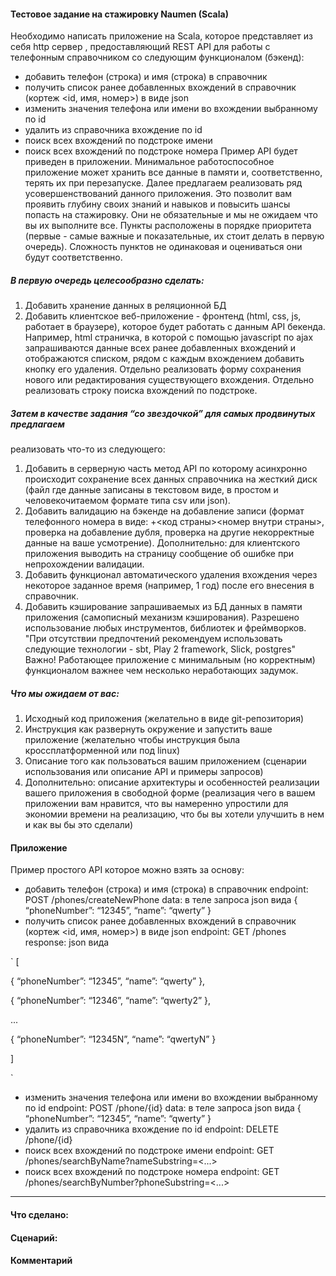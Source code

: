 #### Тестовое задание на стажировку Naumen (Scala)
Необходимо написать приложение на Scala, которое представляет из себя http
сервер , предоставляющий REST API для работы с телефонным справочником со
следующим функционалом (бэкенд):
- добавить телефон (строка) и имя (строка) в справочник
- получить список ранее добавленных вхождений в справочник (кортеж
<id, имя, номер>) в виде json
- изменить значения телефона или имени во вхождении выбранному по id
- удалить из справочника вхождение по id
- поиск всех вхождений по подстроке имени
- поиск всех вхождений по подстроке номера
Пример API будет приведен в приложении.
Минимальное работоспособное приложение может хранить все данные в
памяти и, соответственно, терять их при перезапуске.
Далее предлагаем реализовать ряд усовершенствований данного приложения.
Это позволит вам проявить глубину своих знаний и навыков и повысить шансы
попасть на стажировку. Они не обязательные и мы не ожидаем что вы их выполните
все. Пункты расположены в порядке приоритета (первые - самые важные и
показательные, их стоит делать в первую очередь). Сложность пунктов не одинаковая
и оцениваться они будут соответственно.

##### В первую очередь целесообразно сделать:
1. Добавить хранение данных в реляционной БД
2. Добавить клиентское веб-приложение - фронтенд (html, css, js, работает
в браузере), которое будет работать с данным API бекенда. Например,
html страничка, в которой с помощью javascript по ajax запрашиваются
данные всех ранее добавленных вхождений и отображаются списком,
рядом с каждым вхождением добавить кнопку его удаления. Отдельно
реализовать форму сохранения нового или редактирования 
существующего вхождения. Отдельно реализовать строку поиска
вхождений по подстроке.

##### Затем в качестве задания “со звездочкой” для самых продвинутых предлагаем
реализовать что-то из следующего:
1. Добавить в серверную часть метод API по которому асинхронно
происходит сохранение всех данных справочника на жесткий диск (файл
где данные записаны в текстовом виде, в простом и человекочитаемом
формате типа csv или json).
2. Добавить валидацию на бэкенде на добавление записи (формат
телефонного номера в виде: +<код страны><номер внутри страны>,
проверка на добавление дубля, проверка на другие некорректные
данные на ваше усмотрение). Дополнительно: для клиентского
приложения выводить на страницу сообщение об ошибке при
непрохождении валидации.
3. Добавить функционал автоматического удаления вхождения через
некоторое заданное время (например, 1 год) после его внесения в
справочник.
4. Добавить кэширование запрашиваемых из БД данных в памяти
приложения (самописный механизм кэширования).
Разрешено использование любых инструментов, библиотек и фреймворков. "При
отсутствии предпочтений рекомендуем использовать следующие технологии - sbt, Play
2 framework, Slick, postgres"
Важно! Работающее приложение с минимальным (но корректным) функционалом
важнее чем несколько неработающих задумок.
##### Что мы ожидаем от вас:
1. Исходный код приложения (желательно в виде git-репозитория)
2. Инструкция как развернуть окружение и запустить ваше приложение (желательно
чтобы инструкция была кроссплатформенной или под linux)
3. Описание того как пользоваться вашим приложением (сценарии использования или
описание API и примеры запросов)
4. Дополнительно: описание архитектуры и особенностей реализации вашего
приложения в свободной форме (реализация чего в вашем приложении вам нравится,
что вы намеренно упростили для экономии времени на реализацию, что бы вы хотели
улучшить в нем и как вы бы это сделали)

#### Приложение
Пример простого API которое можно взять за основу:
- добавить телефон (строка) и имя (строка) в справочник
endpoint: POST /phones/createNewPhone
data: в теле запроса json вида { “phoneNumber”: “12345”, “name”: “qwerty” }
- получить список ранее добавленных вхождений в справочник (кортеж
<id, имя, номер>) в виде json
endpoint: GET /phones
response: json вида

`
[

{ “phoneNumber”: “12345”, “name”: “qwerty” },

{ “phoneNumber”: “12346”, “name”: “qwerty2” },

...

{ “phoneNumber”: “12345N”, “name”: “qwertyN” }

]

`
- изменить значения телефона или имени во вхождении выбранному по id
endpoint: POST /phone/{id}
data: в теле запроса json вида { “phoneNumber”: “12345”, “name”: “qwerty” }
- удалить из справочника вхождение по id
endpoint: DELETE /phone/{id}
- поиск всех вхождений по подстроке имени
endpoint: GET /phones/searchByName?nameSubstring=<...>
- поиск всех вхождений по подстроке номера
endpoint: GET /phones/searchByNumber?phoneSubstring=<...>

---------------------------

#### Что сделано: 
#### Сценарий:
#### Комментарий